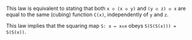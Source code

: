 This law is equivalent to stating that both `x ◇ (x ◇ y)` and `(y ◇ z) ◇ x` are equal to the same (cubing) function `C(x)`, independently of `y` and `z`.

This law implies that the squaring map `S: x ↦ x◇x` obeys `S(S(S(x))) = S(S(x))`.
